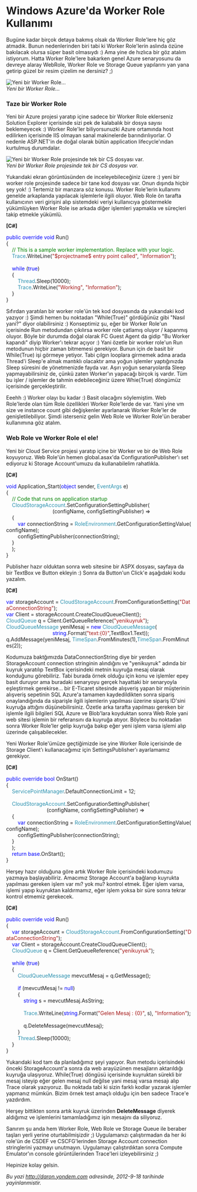 # Windows Azure'da Worker Role Kullanımı
Bugüne kadar birçok detaya bakmış olsak da Worker Role'lere hiç göz
atmadık. Bunun nedenlerinden biri tabi ki Worker Role'lerin aslında
özüne bakılacak olursa süper basit olmasıydı :) Ama yine de hızlıca bir
göz atalım istiyorum. Hatta Worker Role'lere bakarken genel Azure
senaryosunu da devreye alaray WebRole, Worker Role ve Storage Queue
yapılarını yan yana getirip güzel bir resim çizelim ne dersiniz? ;)

![Yeni bir Worker
Role...](media/Windows_Azure_da_Worker_Role_Kullanimi/worker.png)\
*Yeni bir Worker Role...*

### Taze bir Worker Role

Yeni bir Azure projesi yaratıp içine sadece bir Worker Role eklerseniz
Solution Explorer içerisinde sizi pek de kalabalık bir dosya sayısı
beklemeyecek :) Worker Role'ler biliyorsunuzki Azure ortamında host
edilirken içerisinde IIS olmayan sanal makinelerde barındırılıyorlar. O
nedenle ASP.NET'in de doğal olarak bütün application lifecycle'ından
kurtulmuş durumdalar.

![Yeni bir Worker Role projesinde tek bir CS dosyası
var.](media/Windows_Azure_da_Worker_Role_Kullanimi/worker2.png)\
*Yeni bir Worker Role projesinde tek bir CS dosyası var.*

Yukarıdaki ekran görüntüsünden de inceleyebileceğiniz üzere :) yeni bir
worker role projesinde sadece bir tane kod dosyası var. Onun dışında
hiçbir şey yok! :) Tertemiz bir manzara söz konusu. Worker Role'lerin
kullanımı genelde arkaplanda yapılacak işlemlerle ilgili oluyor. Web
Role ön tarafta kullanıcının veri girişini alıp sistemdeki veriyi
kullanıcıya göstermekle yükümlüyken Worker Role ise arkada diğer
işlemleri yapmakla ve süreçleri takip etmekle yükümlü.

**[C\#]**

<span style="color:blue;">public</span> <span
style="color:blue;">override</span> <span
style="color:blue;">void</span> Run()\
 {\
    <span
style="color:green;">// This is a sample worker implementation. Replace with your logic.</span>\
     <span style="color:#2b91af;">Trace</span>.WriteLine(<span
style="color:#a31515;">"\$projectname\$ entry point called"</span>, <span
style="color:#a31515;">"Information"</span>);\
\
    <span style="color:blue;">while</span> (<span
style="color:blue;">true</span>)\
     {\
        <span style="color:#2b91af;">Thread</span>.Sleep(10000);\
         <span style="color:#2b91af;">Trace</span>.WriteLine(<span
style="color:#a31515;">"Working"</span>, <span
style="color:#a31515;">"Information"</span>);\
     }\
}

Sıfırdan yaratılan bir worker role'ün tek kod dosyasında da yukarıdaki
kod yazıyor :) Şimdi hemen bu noktadan "While(True)" gördüğünüz gibi
"Nasıl yani?" diyor olabilirsiniz :) Konseptimiz şu, eğer bir Worker
Role'un içerisinde Run metodundan çıkılırsa worker role çatlamış oluyor
/ kapanmış oluyor. Böyle bir durumda doğal olarak FC Guest Agent da
gidip "Bu Worker kapandı" diyip Worker'ı tekrar açıyor :) Yani özetle
bir worker role'un Run metodunun hiçbir zaman bitmemesi gerekiyor. Bunun
için de basit bir While(True) işi görmeye yetiyor. Tabi çılgın looplara
girmemek adına arada Thread'i Sleep'e almak mantıklı olacaktır ama yoğun
işlemler yaptığınızda Sleep süresini de yönetmenizde fayda var. Aşırı
yoğun senaryolarda Sleep yapmayabilirsiniz de, çünkü zaten Worker'ın
yapacağı birçok iş vardır. Tüm bu işler / işlemler de tahmin
edebileceğiniz üzere Whie(True) döngümüz içerisinde gerçekleştirilir.

Eeehh :) Worker olayı bu kadar :) Basit olacağını söylemiştim. Web
Role'lerde olan tüm Role özellikleri Worker Role'lerde de var. Yani yine
vm size ve instance count gibi değişkenler ayarlanarak Worker Role'ler
de genişletilebiliyor. Şimdi isterseniz gelin Web Role ve Worker Role'ün
beraber kullanımına göz atalım.

### Web Role ve Worker Role el ele!

Yeni bir Cloud Service projesi yaratıp içine bir Worker ve bir de Web
Role koyuyoruz. Web Role'ün hemen global.asax'da
ConfigurationPublisher'ı set ediyoruz ki Storage Account'umuzu da
kullanabilelim rahatlıkla.

**[C\#]**

<span style="color:blue;">void</span> Application\_Start(<span
style="color:blue;">object</span> sender, <span
style="color:#2b91af;">EventArgs</span> e)\
 {\
    <span
style="color:green;">// Code that runs on application startup</span>\
     <span
style="color:#2b91af;">CloudStorageAccount</span>.SetConfigurationSettingPublisher(\
                               
(configName, configSettingPublisher) =\>\
    {\
        <span style="color:blue;">var</span> connectionString = <span
style="color:#2b91af;">RoleEnvironment</span>.GetConfigurationSettingValue(configName);\
         configSettingPublisher(connectionString);\
    }\
    );\
}

Publisher hazır olduktan sonra web sitesine bir ASPX dosyası, sayfaya da
bir TextBox ve Button ekleyin :) Sonra da Button'un Click'e aşağıdaki
kodu yazalım.

**[C\#]**

<span style="color:blue;">var</span> storageAccount = <span
style="color:#2b91af;">CloudStorageAccount</span>.FromConfigurationSetting(<span
style="color:#a31515;">"DataConnectionString"</span>);\
 <span
style="color:blue;">var</span> Client = storageAccount.CreateCloudQueueClient();\
 <span
style="color:#2b91af;">CloudQueue</span> q = Client.GetQueueReference(<span
style="color:#a31515;">"yenikuyruk"</span>);\
 <span style="color:#2b91af;">CloudQueueMessage</span> yeniMesaj = <span
style="color:blue;">new</span> <span
style="color:#2b91af;">CloudQueueMessage</span>(<span
style="color:blue;">\
                                string</span>.Format(<span
style="color:#a31515;">"text:{0}"</span>,TextBox1.Text));\
 q.AddMessage(yeniMesaj, <span
style="color:#2b91af;">TimeSpan</span>.FromMinutes(1),<span
style="color:#2b91af;">TimeSpan</span>.FromMinutes(2));

Kodumuza baktğımızda DataConnectionString diye bir yerden StorageAccount
connection stringinin alındığını ve "yenikuyruk" adında bir kuyruk
yaratılıp TextBox içerisindeki metnin kuyruğa mesaj olarak konduğunu
görebiliriz. Tabi burada örnek olduğu için konu ve işlemler epey basit
duruyor ama buradaki senaryoyu gerçek hayattaki bir senaryoyla
eşleştirmek gerekirse... bir E-Ticaret sitesinde alışveriş yapan bir
müşterinin alışveriş sepetinin SQL Azure'a tamamen kaydedildikten sonra
sipariş onaylandığında da siparişle ilgili işlemlerin yapılması üzerine
sipariş ID'sini kuyruğa attığını düşünebilirsiniz. Özetle arka tarafta
yapılması gereken bir işlemle ilgili bilgileri SQL Azure ve Blob'lara
koyduktan sonra Web Role yani web sitesi işlemin bir referansını da
kuyruğa atıyor. Böylece bu noktadan sonra Worker Role'ler gelip kuyruğa
bakıp eğer yeni işlem varsa işlemi alıp üzerinde çalışabilecekler.

Yeni Worker Role'ümüze geçtiğimizde ise yine Worker Role içerisinde de
Storage Client'ı kullanacağımız için SettingsPublisher'ı ayarlamamız
gerekiyor.

**[C\#]**

<span style="color:blue;">public</span> <span
style="color:blue;">override</span> <span
style="color:blue;">bool</span> OnStart()\
 {\
    <span
style="color:#2b91af;">ServicePointManager</span>.DefaultConnectionLimit = 12;\
\
    <span
style="color:#2b91af;">CloudStorageAccount</span>.SetConfigurationSettingPublisher(\
                            (configName, configSettingPublisher) =\>\
    {\
        <span style="color:blue;">var</span> connectionString = <span
style="color:#2b91af;">RoleEnvironment</span>.GetConfigurationSettingValue(configName);\
         configSettingPublisher(connectionString);\
    }\
    );\
    <span style="color:blue;">return</span> <span
style="color:blue;">base</span>.OnStart();\
 }

Herşey hazır olduğuna göre artık Worker Role içerisindeki kodumuzu
yazmaya başlayabiliriz. Amacımız Storage Account'a bağlanıp kuyrukta
yapılması gereken işlem var mı? yok mu? kontrol etmek. Eğer işlem varsa,
işlemi yapıp kuyruktan kaldırmamız, eğer işlem yoksa bir süre sonra
tekrar kontrol etmemiz gerekecek.

**[C\#]**

<span style="color:blue;">public</span> <span
style="color:blue;">override</span> <span
style="color:blue;">void</span> Run()\
 {\
    <span style="color:blue;">var</span> storageAccount = <span
style="color:#2b91af;">CloudStorageAccount</span>.FromConfigurationSetting(<span
style="color:#a31515;">"DataConnectionString"</span>);\
     <span
style="color:blue;">var</span> Client = storageAccount.CreateCloudQueueClient();\
     <span
style="color:#2b91af;">CloudQueue</span> q = Client.GetQueueReference(<span
style="color:#a31515;">"yenikuyruk"</span>);\
\
    <span style="color:blue;">while</span> (<span
style="color:blue;">true</span>)\
     {\
        <span
style="color:#2b91af;">CloudQueueMessage</span> mevcutMesaj = q.GetMessage();\
\
        <span style="color:blue;">if</span> (mevcutMesaj != <span
style="color:blue;">null</span>)\
         {\
            <span
style="color:blue;">string</span> s = mevcutMesaj.AsString;\
\
            <span style="color:#2b91af;">Trace</span>.WriteLine(<span
style="color:blue;">string</span>.Format(<span
style="color:#a31515;">"Gelen Mesaj : {0}"</span>, s), <span
style="color:#a31515;">"Information"</span>);\
\
            q.DeleteMessage(mevcutMesaj);\
        }\
        <span
style="color:#2b91af;">Thread</span>.Sleep(10000);               \
     }\
}

Yukarıdaki kod tam da planladığımız şeyi yapıyor. Run metodu
içerisindeki önceki StorageAccount'a sonra da web arayüzünen mesajların
aktarıldığı kuyruğa ulaşıyoruz. While(True) döngüsü içerisinde kuyruktan
sürekli bir mesaj isteyip eğer gelen mesaj null değilse yani mesaj varsa
mesajı alıp Trace olarak yazıyoruz. Bu noktada tabi ki sizin farklı
kodlar yazarak işlemler yapmanız mümkün. Bizim örnek test amaçlı olduğu
için ben sadece Trace'e yazdırdım.

Herşey bittikten sonra artık kuyruk üzerinden **DeleteMessage** diyerek
aldığımız ve işlemlerini tamamladığımız işin mesajını da siliyoruz.

Sanırım şu anda hem Worker Role, Web Role ve Storage Queue ile beraber
taşları yerli yerine oturtabilmişizdir ;) Uygulamanızı çalıştırmadan da
her iki role'ün de CSDEF ve CSCFG'lerinden Storage Account connection
stringlerini yazmayı unutmayın. Uygulamayı çalıştırdıktan sonra Compute
Emulator'ın console görüntülerinden Trace'leri izleyebilirsiniz ;)

Hepinize kolay gelsin.



*Bu yazi http://daron.yondem.com adresinde, 2012-9-18 tarihinde yayinlanmistir.*
